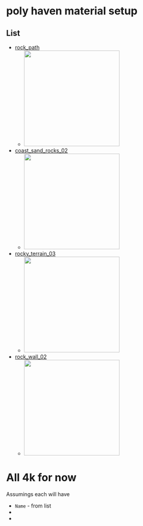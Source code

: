 # poly haven material setup

## List

- [rock_path](https://polyhaven.com/a/rock_path)
  - <img width="256" src="./rock_path/rock_path_diff_4k.png" />
- [coast_sand_rocks_02](https://polyhaven.com/a/coast_sand_rocks_02)
  - <img width="256" src="./coast_sand_rocks_02/coast_sand_rocks_02_diff_4k.png" />
- [rocky_terrain_03](https://polyhaven.com/a/rocky_terrain_03)
  - <img width="256" src="./rocky_terrain_03/rocky_terrain_03_diff_4k.png" />
- [rock_wall_02](https://polyhaven.com/a/rock_wall_02)
  - <img width="256" src="./rock_wall_02/rock_wall_02_diff_4k.png" />

# All 4k for now

Assumings each will have

* `Name` - from list 
* 
* 